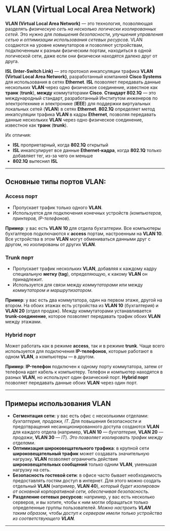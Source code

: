 # VLAN (Virtual Local Area Network)

**VLAN (Virtual Local Area Network)** — это технология, позволяющая разделять *физическую сеть на несколько логически изолированных сетей*. Это нужно для *повышения безопасности*, *улучшения управления сетью* и *оптимизации использования сетевых ресурсов*. VLAN создаются на уровне коммутаторов и позволяют устройствам, подключенным к разным физическим портам, находиться в одной логической сети, даже если они физически находятся далеко друг от друга.

**ISL (Inter-Switch Link)** — это протокол инкапсуляции трафика **VLAN (Virtual Local Area Network)**, разработанный компанией **Cisco Systems** для использования в сетях **Ethernet**. **ISL** позволяет передавать данные нескольких **VLAN** через одно физическое соединение, известное как **транк** (**trunk**), **между** коммутаторами **Cisco**.
**Стандарт 802.1Q** — это международный стандарт, разработанный Институтом инженеров по электротехнике и электронике (**IEEE**) для поддержки виртуальных локальных сетей (**VLAN**) в сетях **Ethernet**. **802.1Q** определяет метод инкапсуляции трафика **VLAN** в кадры **Ethernet**, позволяя передавать данные нескольких **VLAN** через одно физическое соединение, известное как **транк** (**trunk**). 

Их отличия:

- **ISL** проприетарный, когда **802.1Q** открытый
- **ISL** инкапсулирует все данные **Ethernet-кадра**, когда **802.1Q** только добавляет тег, из-за чего он меньше
- **802.1Q** вытеснил **ISL** 

-------

## Основные типы портов VLAN:

### Access порт

- Пропускает трафик только одного **VLAN**.
- Используется для подключения конечных устройств *(компьютеров, принтеров, IP-телефонов*).

**Пример**: у вас есть **VLAN** **10** для отдела бухгалтерии. Все компьютеры бухгалтеров подключаются к **access** портам, настроенным на **VLAN 10**. Все устройства в этом **VLAN** могут обмениваться данными друг с другом, но изолированы от других **VLAN**.

### Trunk порт

- Пропускает трафик нескольких **VLAN**, добавляя к каждому кадру специальную **метку (tag**), определяющую, к какому **VLAN** он принадлежит.
- Используется для связи между *коммутаторами* или между *коммутатором и маршрутизатором*.

**Пример**: у вас есть два коммутатора, один на первом этаже, другой на втором. На обоих этажах есть устройства из **VLAN 10** (бухгалтерия) и **VLAN 20** (отдел продаж). Между коммутаторами устанавливается **trunk-соединение**, которое позволяет передавать трафик обоих **VLAN** между этажами.

### Hybrid порт

Может работать как в режиме **access**, так и в режиме **trunk**. Чаще всего используется для подключения **IP-телефонов**, которые работают в одном **VLAN**, а компьютеры — в другом.

**Пример**: **IP-телефон** подключен к одному порту коммутатора, затем от телефона идет кабель к компьютеру. Телефон и компьютер находятся в разных **VLAN**, но используют один физический порт. **Hybrid порт** позволяет передавать данные обоих **VLAN** через один порт.

-----

## Примеры использования VLAN

- **Сегментация сети:** у вас есть офис с несколькими отделами: *бухгалтерия, продажи, IT*. Для повышения безопасности и предотвращения несанкционированного доступа создаются **VLAN** для каждого отдела (например, **VLAN 10** — *бухгалтерия*, **VLAN 20** — *продажи*, **VLAN 30** — *IT*). *Это позволяет изолировать трафик между отделами*.
- **Оптимизация широковещательного трафика**: в крупной сети **широковещательный трафик** может создавать значительную нагрузку. **VLAN** позволяет ограничить действие **широковещательных сообщений** только одним **VLAN**, уменьшая нагрузку на сеть.
- **Безопасность гостевой сети**: в офисе часто бывает необходимость предоставлять гостям доступ в интернет. Для этого можно создать отдельный **VLAN** (например, **VLAN 40**), *который будет изолирован от основной корпоративной сети, обеспечивая безопасность.*
- **Разделение сетевых ресурсов:** например, у вас есть несколько серверов, и вы хотите, чтобы к ним могли обращаться только определенные группы пользователей. *Можно настроить **VLAN** таким образом, чтобы доступ к серверам имели только устройства из соответствующего **VLAN**.*

------------
